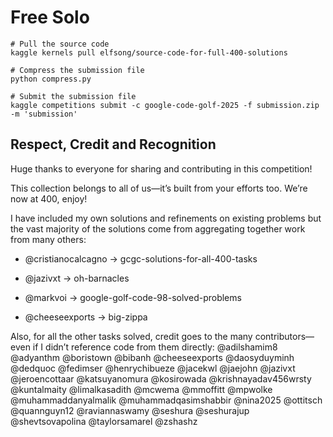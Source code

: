 # Free Solo

```shell
# Pull the source code
kaggle kernels pull elfsong/source-code-for-full-400-solutions

# Compress the submission file
python compress.py

# Submit the submission file
kaggle competitions submit -c google-code-golf-2025 -f submission.zip -m 'submission'
```

## Respect, Credit and Recognition

Huge thanks to everyone for sharing and contributing in this competition!

This collection belongs to all of us—it’s built from your efforts too. We’re now at 400, enjoy!

I have included my own solutions and refinements on existing problems but the vast majority of the solutions come from aggregating together work from many others:

- @cristianocalcagno → gcgc-solutions-for-all-400-tasks

- @jazivxt → oh-barnacles

- @markvoi → google-golf-code-98-solved-problems

- @cheeseexports → big-zippa

Also, for all the other tasks solved, credit goes to the many contributors—even if I didn’t reference code from them directly: @adilshamim8 @adyanthm @boristown @bibanh @cheeseexports @daosyduyminh @dedquoc @fedimser @henrychibueze @jacekwl @jaejohn @jazivxt @jeroencottaar @katsuyanomura @kosirowada @krishnayadav456wrsty @kuntalmaity @limalkasadith @mcwema @mmoffitt @mpwolke @muhammaddanyalmalik @muhammadqasimshabbir @nina2025 @ottitsch @quannguyn12 @raviannaswamy @seshura @seshurajup @shevtsovapolina @taylorsamarel @zshashz